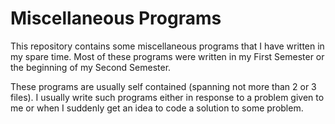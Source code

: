 # Miscellaneous Programs

This repository contains some miscellaneous programs that I have written in my spare time.
Most of these programs were written in my First Semester or the beginning of my Second Semester.

These programs are usually self contained (spanning not more than 2 or 3 files).
I usually write such programs either in response to a problem given to me or when I suddenly get an idea
to code a solution to some problem.
